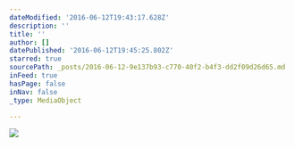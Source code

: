 ```yaml
---
dateModified: '2016-06-12T19:43:17.628Z'
description: ''
title: ''
author: []
datePublished: '2016-06-12T19:45:25.802Z'
starred: true
sourcePath: _posts/2016-06-12-9e137b93-c770-40f2-b4f3-dd2f09d26d65.md
inFeed: true
hasPage: false
inNav: false
_type: MediaObject

---
```

![](https://the-grid-user-content.s3-us-west-2.amazonaws.com/ce34c6fb-8365-4332-9a86-2ad15282d21c.jpg)